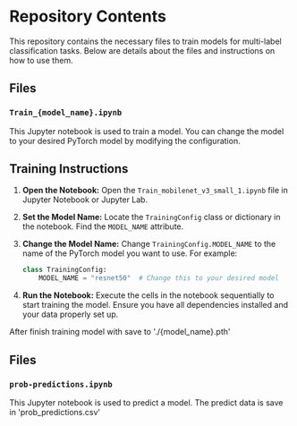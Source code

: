 # Repository Contents

This repository contains the necessary files to train models for multi-label classification tasks. Below are details about the files and instructions on how to use them.

## Files

### `Train_{model_name}.ipynb`
This Jupyter notebook is used to train a model. You can change the model to your desired PyTorch model by modifying the configuration.

## Training Instructions

1. **Open the Notebook:**
   Open the `Train_mobilenet_v3_small_1.ipynb` file in Jupyter Notebook or Jupyter Lab.

2. **Set the Model Name:**
   Locate the `TrainingConfig` class or dictionary in the notebook. Find the `MODEL_NAME` attribute.

3. **Change the Model Name:**
   Change `TrainingConfig.MODEL_NAME` to the name of the PyTorch model you want to use. For example:
   ```python
   class TrainingConfig:
       MODEL_NAME = "resnet50"  # Change this to your desired model

4. **Run the Notebook:**
    Execute the cells in the notebook sequentially to start training the model. Ensure you have all dependencies installed and your data properly set up.

After finish training model with save to './{model_name}.pth'


## Files

### `prob-predictions.ipynb`
This Jupyter notebook is used to predict a model. The predict data is save in 'prob_predictions.csv'
